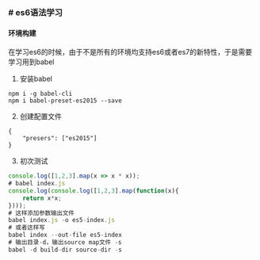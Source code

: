 ### # es6语法学习
#### 环境构建
在学习es6的时候，由于不是所有的环境均支持es6或者es7的新特性，于是需要学习用到babel  
1. 安装babel  
```babel
npm i -g babel-cli
npm i babel-preset-es2015 --save
```
2. 创建配置文件  
```
{
    "presers": ["es2015"]
}
```
3. 初次测试
```index.js
console.log([1,2,3].map(x => x * x));
# babel index.js
console.log(console.log([1,2,3].map(function(x){
    return x*x;
})));
# 这样添加参数输出文件
babel index.js -o es5-index.js
# 或者这样写
babel index --out-file es5-index
# 输出目录-d，输出source map文件 -s
babel -d build-dir source-dir -s
```

